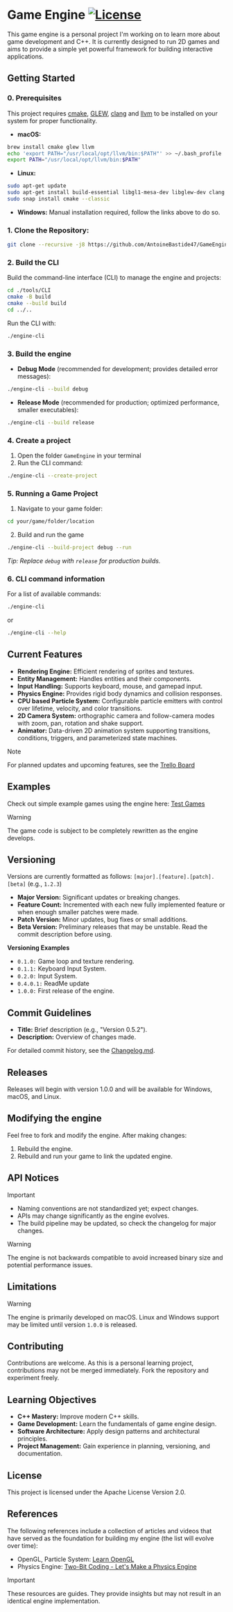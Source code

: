 # Game Engine  [![License](https://img.shields.io/badge/License-Apache_2.0-green.svg)](https://github.com/AntoineBastide47/GameEngine/blob/main/LICENSE)
This game engine is a personal project I'm working on to learn more about game development and C++. It is currently
designed to run 2D games and aims to provide a simple yet powerful framework for building interactive applications.

## Getting Started
### 0. Prerequisites
This project requires [cmake](https://cmake.org), [GLEW](https://github.com/nigels-com/glew?tab=readme-ov-file#build), [clang](https://clang.llvm.org) and [llvm](https://llvm.org) to be installed on your system for proper functionality.
- **macOS:**
```bash
brew install cmake glew llvm
echo 'export PATH="/usr/local/opt/llvm/bin:$PATH"' >> ~/.bash_profile
export PATH="/usr/local/opt/llvm/bin:$PATH"
```
- **Linux:**
```bash
sudo apt-get update
sudo apt-get install build-essential libgl1-mesa-dev libglew-dev clang llvm
sudo snap install cmake --classic
```
- **Windows:**
Manual installation required, follow the links above to do so.
### 1. Clone the Repository:
```bash
git clone --recursive -j8 https://github.com/AntoineBastide47/GameEngine.git
```
### 2. Build the CLI
Build the command-line interface (CLI) to manage the engine and projects:
```bash
cd ./tools/CLI
cmake -B build
cmake --build build
cd ../..
```
Run the CLI with:
```bash
./engine-cli
```
### 3. Build the engine
- **Debug Mode** (recommended for development; provides detailed error messages):
```bash
./engine-cli --build debug
```
- **Release Mode** (recommended for production; optimized performance, smaller executables):
```bash
./engine-cli --build release
```
### 4. Create a project
1. Open the folder `GameEngine` in your terminal
2. Run the CLI command:
```bash
./engine-cli --create-project
```
### 5. Running a Game Project
1. Navigate to your game folder:
```bash
cd your/game/folder/location
```
2. Build and run the game
```bash
./engine-cli --build-project debug --run
```
_Tip: Replace `debug` with `release` for production builds._
### 6. CLI command information
For a list of available commands:
```bash
./engine-cli
```
or
```bash
./engine-cli --help
```

## Current Features
* **Rendering Engine:** Efficient rendering of sprites and textures.
* **Entity Management:** Handles entities and their components.
* **Input Handling:** Supports keyboard, mouse, and gamepad input.
* **Physics Engine:** Provides rigid body dynamics and collision responses.
* **CPU based Particle System:** Configurable particle emitters with control over lifetime, velocity, and color transitions.
* **2D Camera System:** orthographic camera and follow-camera modes with zoom, pan, rotation and shake support.
* **Animator:** Data-driven 2D animation system supporting transitions, conditions, triggers, and parameterized state machines.

> [!NOTE]
> For planned updates and upcoming features, see the
> [Trello Board](https://trello.com/invite/b/67376d9fff131de8914e5da1/ATTI005d420929932a037057431249289ba6283CFF05/game-engine)

## Examples
Check out simple example games using the engine here: [Test Games](https://github.com/AntoineBastide47/TestGames)
> [!WARNING]
> The game code is subject to be completely rewritten as the engine develops.

## Versioning
Versions are currently formatted as follows: `[major].[feature].[patch].[beta]` (e.g., `1.2.3`)<br>
- **Major Version:** Significant updates or breaking changes.
- **Feature Count:** Incremented with each new fully implemented feature or when enough smaller patches were made.
- **Patch Version:** Minor updates, bug fixes or small additions.
- **Beta Version:** Preliminary releases that may be unstable. Read the commit description before using.

**Versioning Examples**
- `0.1.0:` Game loop and texture rendering.
- `0.1.1:` Keyboard Input System.
- `0.2.0:` Input System.
- `0.4.0.1:` ReadMe update
- `1.0.0:` First release of the engine.

## Commit Guidelines
- **Title:** Brief description (e.g., "Version 0.5.2").
- **Description:** Overview of changes made.

For detailed commit history, see the [Changelog.md](https://github.com/AntoineBastide47/GameEngine/blob/main/Changelog.md).

## Releases
Releases will begin with version 1.0.0 and will be available for Windows, macOS, and Linux.

## Modifying the engine
Feel free to fork and modify the engine. After making changes:
1. Rebuild the engine.
2. Rebuild and run your game to link the updated engine.

## API Notices
> [!IMPORTANT]
> - Naming conventions are not standardized yet; expect changes.
> - APIs may change significantly as the engine evolves.
> - The build pipeline may be updated, so check the changelog for major changes.

> [!WARNING]
> The engine is not backwards compatible to avoid increased binary size and potential performance issues.

## Limitations
> [!WARNING]
> The engine is primarily developed on macOS. Linux and Windows support may be limited until version `1.0.0` is released.

## Contributing
Contributions are welcome. As this is a personal learning project, contributions may not be merged immediately. Fork the repository and experiment freely.

## Learning Objectives
* **C++ Mastery:** Improve modern C++ skills.
* **Game Development:** Learn the fundamentals of game engine design.
* **Software Architecture:** Apply design patterns and architectural principles.
* **Project Management:** Gain experience in planning, versioning, and documentation.

## License
This project is licensed under the Apache License Version 2.0.

## References
The following references include a collection of articles and videos that have served as the foundation for building my
engine (the list will evolve over time):
- OpenGL, Particle System: [Learn OpenGL](https://learnopengl.com/)
- Physics Engine: [Two-Bit Coding - Let's Make a Physics Engine](https://www.youtube.com/playlist?list=PLSlpr6o9vURwq3oxVZSimY8iC-cdd3kIs)
> [!Important]
> These resources are guides. They provide insights but may not result in an identical engine implementation.